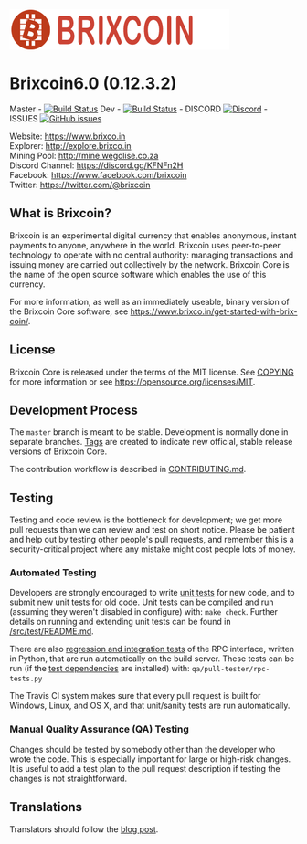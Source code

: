 [![Brixcoin](brixcoin_logo_horizontal.png)](https://www.brixco.in)


Brixcoin6.0 (0.12.3.2)
======================

Master - [![Build Status](https://travis-ci.org/awsafrica/brixcoin6.0.svg?branch=master)](https://travis-ci.org/awsafrica/brixcoin6.0) Dev - [![Build Status](https://travis-ci.org/awsafrica/brixcoin6.0.svg?branch=Dev)](https://travis-ci.org/awsafrica/brixcoin6.0) - DISCORD [![Discord](https://img.shields.io/discord/446594952969846785.svg)](https://discord.gg/KFNFn2H) - ISSUES [![GitHub issues](https://img.shields.io/github/issues/awsafrica/brixcoin6.0.svg)](https://github.com/awsafrica/brixcoin6.0/issues)

Website: https://www.brixco.in<br>
Explorer: http://explore.brixco.in<br>
Mining Pool: http://mine.wegolise.co.za<br>
Discord Channel: https://discord.gg/KFNFn2H<br>
Facebook: https://www.facebook.com/brixcoin<br>
Twitter: https://twitter.com/@brixcoin

What is Brixcoin?
----------------

Brixcoin is an experimental digital currency that enables anonymous, instant
payments to anyone, anywhere in the world. Brixcoin uses peer-to-peer technology
to operate with no central authority: managing transactions and issuing money
are carried out collectively by the network. Brixcoin Core is the name of the open
source software which enables the use of this currency.

For more information, as well as an immediately useable, binary version of
the Brixcoin Core software, see https://www.brixco.in/get-started-with-brix-coin/.


License
-------

Brixcoin Core is released under the terms of the MIT license. See [COPYING](COPYING) for more
information or see https://opensource.org/licenses/MIT.

Development Process
-------------------

The `master` branch is meant to be stable. Development is normally done in separate branches.
[Tags](https://github.com/awsafrica/brixcoin5.0/tags) are created to indicate new official,
stable release versions of Brixcoin Core.

The contribution workflow is described in [CONTRIBUTING.md](CONTRIBUTING.md).

Testing
-------

Testing and code review is the bottleneck for development; we get more pull
requests than we can review and test on short notice. Please be patient and help out by testing
other people's pull requests, and remember this is a security-critical project where any mistake might cost people
lots of money.

### Automated Testing

Developers are strongly encouraged to write [unit tests](src/test/README.md) for new code, and to
submit new unit tests for old code. Unit tests can be compiled and run
(assuming they weren't disabled in configure) with: `make check`. Further details on running
and extending unit tests can be found in [/src/test/README.md](/src/test/README.md).

There are also [regression and integration tests](/qa) of the RPC interface, written
in Python, that are run automatically on the build server.
These tests can be run (if the [test dependencies](/qa) are installed) with: `qa/pull-tester/rpc-tests.py`

The Travis CI system makes sure that every pull request is built for Windows, Linux, and OS X, and that unit/sanity tests are run automatically.

### Manual Quality Assurance (QA) Testing

Changes should be tested by somebody other than the developer who wrote the
code. This is especially important for large or high-risk changes. It is useful
to add a test plan to the pull request description if testing the changes is
not straightforward.

Translations
------------

Translators should follow the [blog post](https://www.brixco.in/brixcoin-worldwide-collaboration-translations/).
